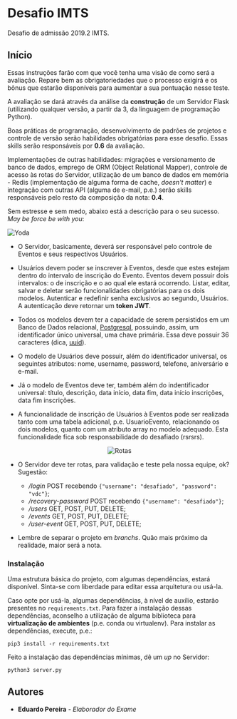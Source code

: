 # Desafio IMTS

Desafio de admissão 2019.2 IMTS.


## Início

Essas instruções farão com que você tenha uma visão de como será a avaliação. Repare bem as obrigatoriedades que o processo exigirá e os bônus que estarão disponíveis para aumentar a sua pontuação
nesse teste.

A avaliação se dará através da análise da **construção** de um Servidor Flask (utilizando qualquer versão, a partir da 3, da linguagem de programação Python). 

Boas práticas de programação, desenvolvimento de padrões de projetos e controle de versão serão habilidades obrigatórias para esse desafio. Essas skills serão responsáveis por **0.6** da avaliação.

Implementações de outras habilidades: migrações e versionamento de banco de dados, emprego de ORM (Object Relational Mapper), controle de acesso às rotas do Servidor, utilização de um banco de dados em memória - Redis (implementação de alguma forma de cache, *doesn't matter*) e integração com outras API (alguma de e-mail, p.e.) serão skills responsáveis pelo resto da composição da nota: **0.4**.

Sem estresse e sem medo, abaixo está a descrição para o seu sucesso. *May be force be with you*:

![Yoda](https://www.fanthatracks.com/wp-content/uploads/2018/09/ironstudios_yoda_cover.jpg)

* O Servidor, basicamente, deverá ser responsável pelo controle de Eventos e seus respectivos Usuários. 

* Usuários devem poder se inscrever à Eventos, desde que estes estejam dentro do intervalo de inscrição do Evento. Eventos devem possuir dois intervalos: o de inscrição e o ao qual ele estará ocorrendo. Listar, editar, salvar e deletar serão funcionalidades obrigatórias para os dois modelos. Autenticar e redefinir senha exclusivos ao segundo, Usuários. A autenticação deve retornar um **token JWT**.

* Todos os modelos devem ter a capacidade de serem persistidos em um Banco de Dados relacional, [Postgresql](https://www.postgresql.org/), possuindo, assim, um identificador único universal, uma chave primária. Essa deve possuir 36 caracteres (dica, [uuid](https://pt.wikipedia.org/wiki/Identificador_%C3%BAnico_universal)). 

* O modelo de Usuários deve possuir, além do identificador universal, os seguintes atributos: nome, username, password, telefone, aniversário e e-mail.

* Já o modelo de Eventos deve ter, também além do indentificador universal: título, descrição, data início, data fim, data início inscrições, data fim inscrições.

* A funcionalidade de inscrição de Usuários à Eventos pode ser realizada tanto com uma tabela adicional, p.e. UsuarioEvento, relacionando os dois modelos, quanto com um atributo array no modelo adequado. Esta funcionalidade fica sob responsabilidade do desafiado (rsrsrs).

<p align="center">
  <img src="https://cdn.panrotas.com.br/portal-panrotas-statics/media-files-original/2016/02/23/392fef1df228f691e76cbf9ed6fd437a-02route66230216.jpg" alt="Rotas"/>
</p>

* O Servidor deve ter rotas, para validação e teste pela nossa equipe, ok? Sugestão: 
  * */login* POST recebendo `{"username": "desafiado", "password": "vdc"}`;
  * */recovery-password* POST recebendo `{"username": "desafiado"}`;
  * */users* GET, POST, PUT, DELETE;
  * */events* GET, POST, PUT, DELETE;
  * */user-event* GET, POST, PUT, DELETE;


* Lembre de separar o projeto em *branchs*. Quão mais próximo da realidade, maior será a nota.


### Instalação

Uma estrutura básica do projeto, com algumas dependências, estará disponível. Sinta-se com liberdade para editar essa arquitetura ou usá-la.

Caso opte por usá-la, algumas dependências, à nível de auxílio, estarão presentes no `requirements.txt`. Para fazer a instalação dessas dependências, aconselho a utilização de alguma biblioteca para **virtualização de ambientes** (p.e. conda ou virtualenv). Para instalar as dependências, execute, p.e.:

```
pip3 install -r requirements.txt
```

Feito a instalação das dependências mínimas, dê um *up* no Servidor:
```
python3 server.py
```


## Autores

* **Eduardo Pereira** - *Elaborador do Exame*
